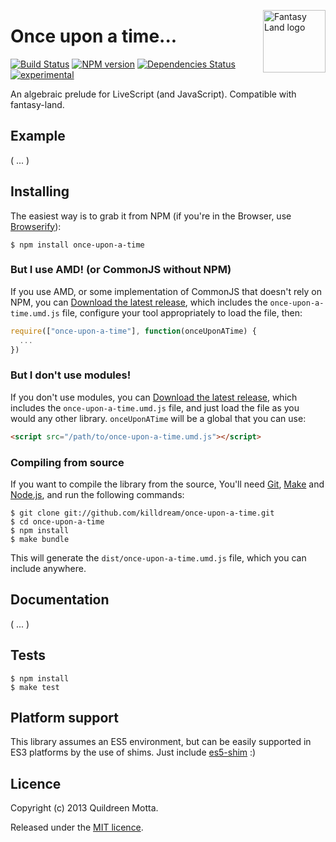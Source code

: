 <a href="https://github.com/pufuwozu/fantasy-land"><img src="https://raw.github.com/pufuwozu/fantasy-land/master/logo.png" align="right" width="100px" height="100px" alt="Fantasy Land logo" /></a>

Once upon a time...
===================

[![Build Status](https://secure.travis-ci.org/killdream/once-upon-a-time.png?branch=master)](https://travis-ci.org/killdream/once-upon-a-time)
[![NPM version](https://badge.fury.io/js/once-upon-a-time.png)](http://badge.fury.io/js/once-upon-a-time)
[![Dependencies Status](https://david-dm.org/killdream/once-upon-a-time.png)](https://david-dm.org/killdream/once-upon-a-time)
[![experimental](http://hughsk.github.io/stability-badges/dist/experimental.svg)](http://github.com/hughsk/stability-badges)

An algebraic prelude for LiveScript (and JavaScript). Compatible with fantasy-land.


## Example

( ... )


## Installing

The easiest way is to grab it from NPM (if you're in the Browser, use [Browserify][]):

    $ npm install once-upon-a-time
    
    
### But I use AMD! (or CommonJS without NPM)

If you use AMD, or some implementation of CommonJS that doesn't rely on NPM,
you can [Download the latest release][download], which includes the
`once-upon-a-time.umd.js` file, configure your tool appropriately to load the
file, then:

```js
require(["once-upon-a-time"], function(onceUponATime) {
  ...
})
```


### But I don't use modules!

If you don't use modules, you can [Download the latest release][download],
which includes the `once-upon-a-time.umd.js` file, and just load the file as
you would any other library. `onceUponATime` will be a global that you can use:

```html
<script src="/path/to/once-upon-a-time.umd.js"></script>
```

### Compiling from source
    
If you want to compile the library from the source, You'll need [Git][],
[Make][] and [Node.js][], and run the following commands:
    
    $ git clone git://github.com/killdream/once-upon-a-time.git
    $ cd once-upon-a-time
    $ npm install
    $ make bundle
    
This will generate the `dist/once-upon-a-time.umd.js` file, which you can
include anywhere.

[download]: http://github.com/killdream/once-upon-a-time
[Browserify]: http://browserify.org/
[Git]: http://git-scm.com/
[Make]: http://www.gnu.org/software/make/
[Node.js]: http://nodejs.org/


## Documentation

( ... )


## Tests

    $ npm install
    $ make test


## Platform support

This library assumes an ES5 environment, but can be easily supported in ES3
platforms by the use of shims. Just include [es5-shim][] :)

[es5-shim]: https://github.com/kriskowal/es5-shim


## Licence

Copyright (c) 2013 Quildreen Motta.

Released under the [MIT licence](https://github.com/killdream/once-upon-a-time/blob/master/LICENCE).

